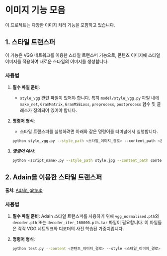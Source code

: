 # 이미지 기능 모음

이 프로젝트는 다양한 이미지 처리 기능을 포함하고 있습니다.

## 1. 스타일 트랜스퍼
이 기능은 VGG 네트워크를 이용한 스타일 트랜스퍼 기능으로, 콘텐츠 이미지에 스타일 이미지를 적용하여 새로운 스타일의 이미지를 생성합니다.

### 사용법

1. **필수 파일 준비**:
   - `style_vgg` 관련 파일이 있어야 합니다. 특히 `model/style_vgg.py` 파일 내에 `make_net`, `GramMatrix`, `GramMSELoss`, `preprocess`, `postprocess` 함수 및 클래스가 정의되어 있어야 합니다.

2. **명령어 형식**:
   - 스타일 트랜스퍼를 실행하려면 아래와 같은 명령어를 터미널에서 실행합니다.
   ```bash
   python style_vgg.py --style_path <스타일_이미지_경로> --content_path <콘텐츠_이미지_경로> --output_path <결과_이미지_경로> --device <장치_옵션>

3. ***명령어 예시***:
   ```bash
   python <script_name>.py --style_path style.jpg --content_path content.jpg --output_path output.jpg --device cuda

## 2. Adain을 이용한 스타일 트랜스퍼

**출처**: [AdaIn_github](https://github.com/naoto0804/pytorch-AdaIN)

### 사용법

1. **필수 파일 준비**: Adain 스타일 트랜스퍼를 사용하기 위해 `vgg_normalised.pth`와 `decoder.pth` 또는 `decoder_iter_160000.pth.tar` 파일이 필요합니다. 이 파일들은 각각 VGG 네트워크와 디코더의 사전 학습된 가중치입니다.
   
2. **명령어 형식**:
   ```bash
   python test.py --content <콘텐츠_이미지_경로> --style <스타일_이미지_경로> --vgg models/vgg_normalised.pth --decoder models/decoder.pth --alpha <알파값>
